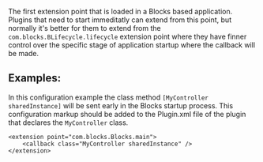 The first extension point that is loaded in a Blocks based application. Plugins that need to start immeditatly can extend from this point, but normally it's better for them to extend from the `com.blocks.BLifecycle.lifecycle` extension point where they have finner control over the specific stage of application startup where the callback will be made.

## Examples:

In this configuration example the class method `[MyController sharedInstance]` will be sent early in the Blocks startup process. This configuration markup should be added to the Plugin.xml file of the plugin that declares the `MyController` class.

    <extension point="com.blocks.Blocks.main">
        <callback class="MyController sharedInstance" />
    </extension>